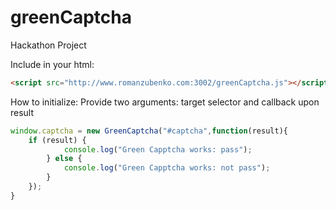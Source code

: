 greenCaptcha
============

Hackathon Project

Include in your html:

```html
<script src="http://www.romanzubenko.com:3002/greenCaptcha.js"></script>
```

How to initialize:
Provide two arguments: target selector and callback upon result

```javascript
window.captcha = new GreenCaptcha("#captcha",function(result){
    if (result) {
			console.log("Green Capptcha works: pass");
		} else {
			console.log("Green Capptcha works: not pass");
		}
	}); 
}
```

